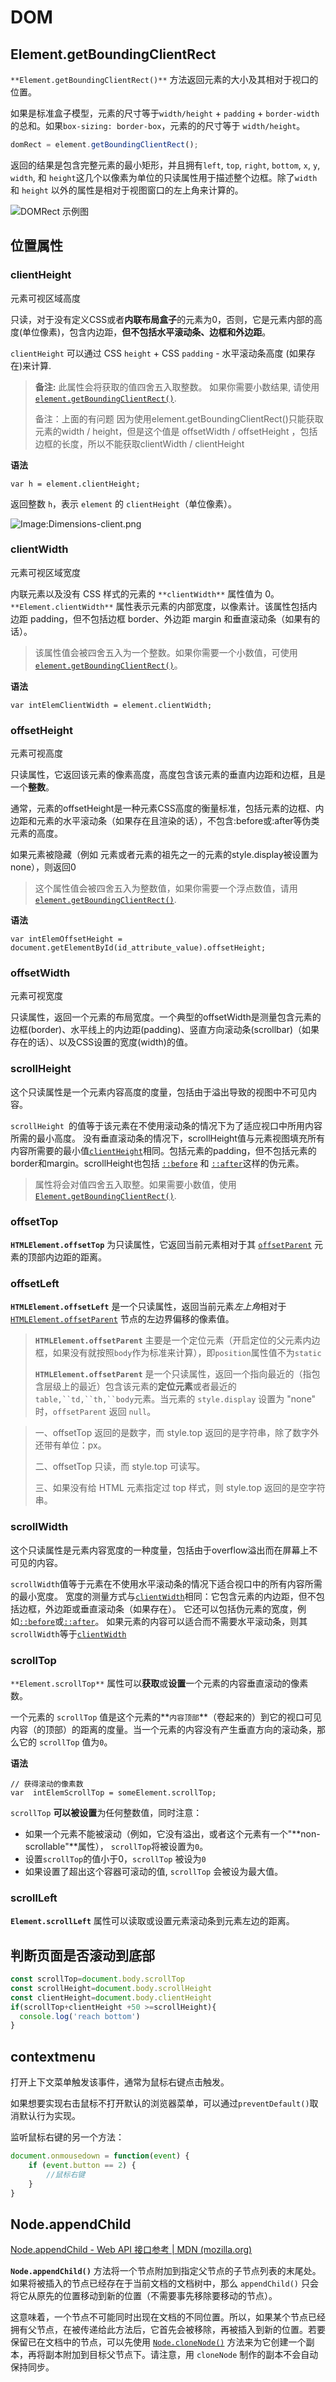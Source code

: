# DOM

## Element.getBoundingClientRect

`**Element.getBoundingClientRect()**` 方法返回元素的大小及其相对于视口的位置。

如果是标准盒子模型，元素的尺寸等于`width/height` + `padding` + `border-width`的总和。如果`box-sizing: border-box`，元素的的尺寸等于 `width/height`。

```js
domRect = element.getBoundingClientRect();
```

返回的结果是包含完整元素的最小矩形，并且拥有`left`, `top`, `right`, `bottom`, `x`, `y`, `width`, 和 `height`这几个以像素为单位的只读属性用于描述整个边框。除了`width` 和 `height` 以外的属性是相对于视图窗口的左上角来计算的。

![DOMRect 示例图](DOM.assets/rect.png)

## 位置属性

### clientHeight

元素可视区域高度

只读，对于没有定义CSS或者**内联布局盒子**的元素为0，否则，它是元素内部的高度(单位像素)，包含内边距，**但不包括水平滚动条、边框和外边距**。

`clientHeight` 可以通过 CSS `height` + CSS `padding` - 水平滚动条高度 (如果存在)来计算.

> **备注:** 此属性会将获取的值四舍五入取整数。 如果你需要小数结果, 请使用 [`element.getBoundingClientRect()`](https://developer.mozilla.org/zh-CN/docs/Web/API/Element/getBoundingClientRect).
>
> 备注：上面的有问题 因为使用element.getBoundingClientRect()只能获取元素的width / height，但是这个值是 offsetWidth / offsetHeight ，包括边框的长度，所以不能获取clientWidth / clientHeight

**语法**

```
var h = element.clientHeight;
```

返回整数 `h`，表示 `element` 的 `clientHeight`（单位像素）。

![Image:Dimensions-client.png](imgs/=Dimensions-client.png)

### clientWidth

元素可视区域宽度

内联元素以及没有 CSS 样式的元素的 `**clientWidth**` 属性值为 0。`**Element.clientWidth**` 属性表示元素的内部宽度，以像素计。该属性包括内边距 padding，但不包括边框 border、外边距 margin 和垂直滚动条（如果有的话）。

> 该属性值会被四舍五入为一个整数。如果你需要一个小数值，可使用 [`element.getBoundingClientRect()`](https://developer.mozilla.org/zh-CN/docs/Web/API/Element/getBoundingClientRect)。

**语法**

```
var intElemClientWidth = element.clientWidth;
```

### offsetHeight

元素可视高度

只读属性，它返回该元素的像素高度，高度包含该元素的垂直内边距和边框，且是一个**整数**。

通常，元素的offsetHeight是一种元素CSS高度的衡量标准，包括元素的边框、内边距和元素的水平滚动条（如果存在且渲染的话），不包含:before或:after等伪类元素的高度。

如果元素被隐藏（例如 元素或者元素的祖先之一的元素的style.display被设置为none），则返回0

> 这个属性值会被四舍五入为整数值，如果你需要一个浮点数值，请用 [`element.getBoundingClientRect()`](https://developer.mozilla.org/zh-CN/docs/Web/API/Element/getBoundingClientRect).

**语法**

```
var intElemOffsetHeight = document.getElementById(id_attribute_value).offsetHeight;
```

### offsetWidth

元素可视宽度

只读属性，返回一个元素的布局宽度。一个典型的offsetWidth是测量包含元素的边框(border)、水平线上的内边距(padding)、竖直方向滚动条(scrollbar)（如果存在的话）、以及CSS设置的宽度(width)的值。

### scrollHeight

这个只读属性是一个元素内容高度的度量，包括由于溢出导致的视图中不可见内容。

`scrollHeight `的值等于该元素在不使用滚动条的情况下为了适应视口中所用内容所需的最小高度。 没有垂直滚动条的情况下，scrollHeight值与元素视图填充所有内容所需要的最小值[`clientHeight`](https://developer.mozilla.org/zh-CN/docs/Web/API/Element/clientHeight)相同。包括元素的padding，但不包括元素的border和margin。scrollHeight也包括 [`::before`](https://developer.mozilla.org/zh-CN/docs/Web/CSS/::before) 和 [`::after`](https://developer.mozilla.org/zh-CN/docs/Web/CSS/::after)这样的伪元素。

> 属性将会对值四舍五入取整。如果需要小数值，使用[`Element.getBoundingClientRect()`](https://developer.mozilla.org/zh-CN/docs/Web/API/Element/getBoundingClientRect).

### offsetTop

**`HTMLElement.offsetTop`** 为只读属性，它返回当前元素相对于其 [`offsetParent`](https://developer.mozilla.org/zh-CN/docs/Web/API/HTMLElement/offsetParent) 元素的顶部内边距的距离。

### offsetLeft

 **`HTMLElement.offsetLeft`** 是一个只读属性，返回当前元素*左上角*相对于  [`HTMLElement.offsetParent`](https://developer.mozilla.org/zh-CN/docs/Web/API/HTMLElement/offsetParent) 节点的左边界偏移的像素值。

> **`HTMLElement.offsetParent`** 主要是一个定位元素（开启定位的父元素内边框，如果没有就按照`body`作为标准来计算），即`position`属性值不为`static`
>
> **`HTMLElement.offsetParent`** 是一个只读属性，返回一个指向最近的（指包含层级上的最近）包含该元素的**定位元素**或者最近的 `table,``td,``th,``body`元素。当元素的 `style.display` 设置为 "none" 时，`offsetParent` 返回 `null`。

> 一、offsetTop 返回的是数字，而 style.top 返回的是字符串，除了数字外还带有单位：px。
>
> 二、offsetTop 只读，而 style.top 可读写。
>
> 三、如果没有给 HTML 元素指定过 top 样式，则 style.top 返回的是空字符串。

### scrollWidth

这个只读属性是元素内容宽度的一种度量，包括由于overflow溢出而在屏幕上不可见的内容。

`scrollWidth`值等于元素在不使用水平滚动条的情况下适合视口中的所有内容所需的最小宽度。 宽度的测量方式与[`clientWidth`](https://developer.mozilla.org/zh-CN/docs/Web/API/Element/clientWidth)相同：它包含元素的内边距，但不包括边框，外边距或垂直滚动条（如果存在）。 它还可以包括伪元素的宽度，例如[`::before`](https://developer.mozilla.org/zh-CN/docs/Web/CSS/::before)或[`::after`](https://developer.mozilla.org/zh-CN/docs/Web/CSS/::after)。 如果元素的内容可以适合而不需要水平滚动条，则其`scrollWidth`等于[`clientWidth`](https://developer.mozilla.org/zh-CN/docs/Web/API/Element/clientWidth)

### scrollTop

`**Element.scrollTop**` 属性可以**获取**或**设置**一个元素的内容垂直滚动的像素数。

一个元素的 `scrollTop` 值是这个元素的**`内容顶部`**（卷起来的）到它的视口可见内容（的顶部）的距离的度量。当一个元素的内容没有产生垂直方向的滚动条，那么它的 `scrollTop` 值为`0`。

**语法**

```
// 获得滚动的像素数
var  intElemScrollTop = someElement.scrollTop;
```

`scrollTop` **可以被设置**为任何整数值，同时注意：

- 如果一个元素不能被滚动（例如，它没有溢出，或者这个元素有一个"**non-scrollable"**属性）， `scrollTop`将被设置为`0`。
- 设置`scrollTop`的值小于0，`scrollTop` 被设为`0`
- 如果设置了超出这个容器可滚动的值, `scrollTop` 会被设为最大值。

### scrollLeft

**`Element.scrollLeft`** 属性可以读取或设置元素滚动条到元素左边的距离。


## 判断页面是否滚动到底部

```js
const scrollTop=document.body.scrollTop
const scrollHeight=document.body.scrollHeight
const clientHeight=document.body.clientHeight
if(scrollTop+clientHeight +50 >=scrollHeight){
  console.log('reach bottom')
}
```

## contextmenu

打开上下文菜单触发该事件，通常为鼠标右键点击触发。

如果想要实现右击鼠标不打开默认的浏览器菜单，可以通过`preventDefault()`取消默认行为实现。

监听鼠标右键的另一个方法：

```js
document.onmousedown = function(event) {
	if (event.button == 2) {
    	//鼠标右键
    }
}
```



## Node.appendChild

[Node.appendChild - Web API 接口参考 | MDN (mozilla.org)](https://developer.mozilla.org/zh-CN/docs/Web/API/Node/appendChild)

**`Node.appendChild()`** 方法将一个节点附加到指定父节点的子节点列表的末尾处。如果将被插入的节点已经存在于当前文档的文档树中，那么 `appendChild()` 只会将它从原先的位置移动到新的位置（不需要事先移除要移动的节点）。

这意味着，一个节点不可能同时出现在文档的不同位置。所以，如果某个节点已经拥有父节点，在被传递给此方法后，它首先会被移除，再被插入到新的位置。若要保留已在文档中的节点，可以先使用 [`Node.cloneNode()`](https://developer.mozilla.org/zh-CN/docs/Web/API/Node/cloneNode) 方法来为它创建一个副本，再将副本附加到目标父节点下。请注意，用 `cloneNode` 制作的副本不会自动保持同步。
